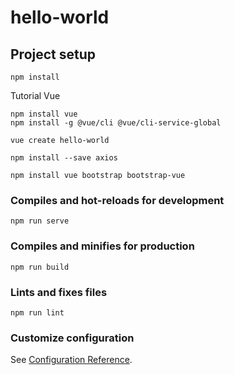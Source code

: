 # hello-world

## Project setup
```
npm install
```

Tutorial Vue

```
npm install vue
npm install -g @vue/cli @vue/cli-service-global
```

```
vue create hello-world
```

```
npm install --save axios
```

```
npm install vue bootstrap bootstrap-vue
```

### Compiles and hot-reloads for development
```
npm run serve
```

### Compiles and minifies for production
```
npm run build
```

### Lints and fixes files
```
npm run lint
```

### Customize configuration
See [Configuration Reference](https://cli.vuejs.org/config/).
